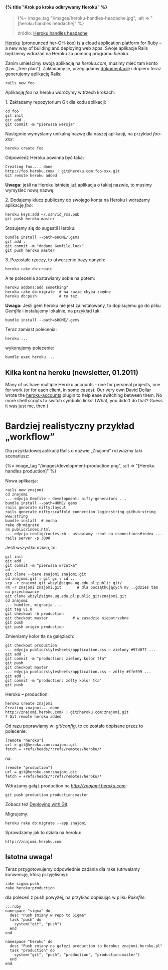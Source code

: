 #### {% title "Krok po kroku odkrywamy Heroku" %}

<blockquote>
 <p>
  {%= image_tag "/images/heroku-handles-headache.jpg", :alt => "[heroku handles headache]" %}
 </p>
 <p class="author">źródło: <a href="http://robots.thoughtbot.com/post/159805997/heroku-wearing-suspenders">Heroku handles headache</a></p>
</blockquote>

[Heroku](http://heroku.com/) (pronounced her-OH-koo) is a cloud application platform for
Ruby – a new way of building and deploying web apps.
Swoje aplikacje Rails będziemy wdrażać na Heroku za pomocą programu *heroku*.

Zanim umieścimy swoją aplikację na *heroku.com*, musimy mieć tam konto (tzw. „free plan”).
Zakładamy je, przeglądamy [dokumentację](http://devcenter.heroku.com/) i dopiero
teraz generujemy aplikację Rails:

    rails new foo

Aplikację *foo* na heroku wdrożymy w trzech krokach:

1\. Zakładamy repozytorium Git dla kodu aplikacji:

    cd foo
    git init
    git add .
    git commit -m "pierwsza wersja"

Następnie wymyślamy unikalną nazwę dla naszej aplikacji, na przykład *foo-xxx*:

    heroku create foo

Odpowiedź Heroku powinna być taka:

    Creating foo.... done
    http://foo.heroku.com/ | git@heroku.com:foo-xxx.git
    Git remote heroku added

**Uwaga:** jeśli na Heroku istnieje już aplikacja o takiej
nazwie, to musimy wymyśleć nową nazwę.

2\. Dodajemy klucz publiczny do swojego konta na Heroku
i wdrażamy aplikację *foo*:

    heroku keys:add ~/.ssh/id_rsa.pub
    git push heroku master

Stosujemy się do sugestii Heroku:

    bundle install --path=$HOME/.gems
    git add .
    git commit -m "dodano Gemfile.lock"
    git push heroku master

3\. Pozostałe rzeczy, to utworzenie bazy danych:

    heroku rake db:create

A te polecenia zostawiamy sobie na potem:

    heroku addons:add something?
    heroku rake db:migrate  # na razie chyba zbędne
    heroku db:push          # to też


**Uwaga:** Jeśli gem heroku nie jest zainstalowany, to dopisujemu
go do pliku *Gemfile* i instalujemy lokalnie, na przykład tak:

    bundle install --path=$HOME/.gems

Teraz zamiast polecenia:

    heroku ...

wykonujemy polecenie:

    bundle exec heroku ...


## Kilka kont na heroku (newsletter, 01.2011)

Many of us have multiple Heroku accounts - one for personal projects,
one for work (or for each client, in some cases). Our very own David
Dollar wrote the
[heroku-accounts](https://github.com/ddollar/heroku-accounts)
plugin to help ease switching between them. No more shell scripts to
switch symbolic links! (What, you didn't do that? Guess it was just
me, then.)


# Bardziej realistyczny przykład „workflow”

Dla przykładowej aplikacji Rails o nazwie „Znajomi” rozważmy taki scenariusz:


{%= image_tag "/images/development-production.png", :alt => "[Heroku handles production]" %}

Nowa aplikacja:

    rails new znajomi
    cd znajomi
    ... edycja Gemfile – development: nifty-generators ...
    bundle install --path=HOME/.gems
    rails generate nifty:layout
    rails generate nifty:scaffold connection login:string github:string www:string
    bundle install  # mocha
    rake db:migrate
    rm public/index.html
    ... edycja config/routes.rb – ustawiamy :root na connections#index ...
    rails server -p 3000

Jeśli wszystko działa, to:

    git init
    git add .
    git commit -m "pierwsza wrzutka"
    cd ..
    git clone --bare znajomi znajomi.git
    cd znajomi.git ; git gc ; cd ..
    scp -r znajomi.git wbzyl@sigma.ug.edu.pl:public_git/
    rm -r znajomi znajomi.git       # dla początkujących mv ..gdzieś tam na przechowanie
    git clone wbzyl@sigma.ug.edu.pl:public_git/znajomi.git
    cd znajomi
    ... bundler, migracja ...
    git tag v1.0
    git checkout -b production
    git checkout master           # w zasadzie niepotrzebne
    git push
    git push origin production

Zmieniamy kolor tła na gałęziach:

    git checkout production
    ... edycja public/stylesheets/application.css – zielony #97d077 ...
    git add .
    git commit -m "production: zielony kolor tła"
    git push
    git checkout master
    ... edycja public/stylesheets/application.css – żółty #ffe599 ...
    git add .
    git commit -m "production: żółty kolor tła"
    git push

Heroku – production:

    heroku create znajomi
    Creating znajomi... done
    http://znajomi.heroku.com/ | git@heroku.com:znajomi.git
    ? Git remote heroku added

Od razu poprawiamy w *.git/config*, to co zostało dopisane przez to polecenie:

    [remote "heroku"]
	url = git@heroku.com:znajomi.git
	fetch = +refs/heads/*:refs/remotes/heroku/*

na:

    [remote "production"]
	url = git@heroku.com:znajomi.git
	fetch = +refs/heads/*:refs/remotes/heroku/*

Wdrażamy gałąź production na *http://znajomi.heroku.com*:

    git push production production:master

Zobacz też [Deploying with Git](http://devcenter.heroku.com/articles/git).

Migrujemy:

    heroku rake db:migrate --app znajomi

Sprawdzamy jak to działa na heroku:

    http://znajomi.heroku.com


## Istotna uwaga!

Teraz przygotowujemy odpowiednie zadania dla rake
(utrwalamy konwencję, którą przyjęliśmy):

    rake sigma:push
    rake heroku:production

dla poleceń z push powyżej, na przykład dopisując w pliku *Rakefile*:

    :::ruby
    namespace "sigma" do
      desc "Push zmiany w repo to Sigma"
      task "push" do
        system("git", "push")
      end
    end

    namespace "heroku" do
      desc "Push zmiany na gałęzi production to Heroku: znajomi.heroku.pl"
      task "production" do
        system("git", "push", "production", "production:master")
      end
    end
